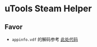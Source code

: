 # uTools Steam Helper

## Favor

- `appinfo.vdf` 的解码参考 [此处代码](https://github.com/BeyondDimension/SteamTools/blob/ab1ca7dd03079bd9592f7050923e5fd8b1700896/src/ST.Client/Models/Steam/SteamApp.cs#L443)
